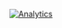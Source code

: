 [![Analytics](https://ga-beacon.appspot.com/UA-65261662-5/cloudOver/coreTalk)](https://github.com/cloudOver/coreTalk)
